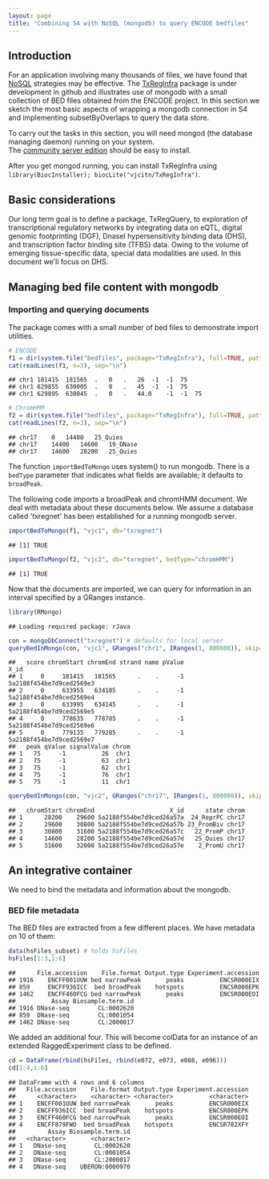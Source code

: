 ```yaml
---
layout: page
title: "Combining S4 with NoSQL (mongodb) to query ENCODE bedfiles"
---
```





## Introduction

For an application involving many thousands of files,
we have found that [NoSQL](https://en.wikipedia.org/wiki/NoSQL)
strategies may be effective.  The [TxRegInfra](https://github.com/vjcitn/TxRegInfra) package is under development in github 
and illustrates use of mongodb
with a small collection of BED files obtained from the
ENCODE project.  In this section we sketch the most
basic aspects of wrapping a mongodb connection in S4 and
implementing subsetByOverlaps to query the data store.

To carry out the tasks in this section, you will need mongod
(the database managing daemon) running on your system.  
The [community server edition](https://www.mongodb.com/download-center?jmp=nav#community) should be easy to install.

After you get mongod running, you can install TxRegInfra using
`library(BiocInstaller); biocLite("vjcitn/TxRegInfra")`.

## Basic considerations



Our long term goal is
to define a package,
TxRegQuery, to exploration of transcriptional regulatory networks
by integrating data on eQTL, digital genomic footprinting (DGF), DnaseI
hypersensitivity binding data (DHS), and transcription
factor binding site (TFBS) data.  Owing to the volume of emerging tissue-specific
data, special data modalities are used.  In this document
we'll focus on DHS.

## Managing bed file content with mongodb

### Importing and querying documents

The package comes with a small number of bed files to demonstrate
import utilities.

```r
# ENCODE
f1 = dir(system.file("bedfiles", package="TxRegInfra"), full=TRUE, patt="ENCFF971VCD")
cat(readLines(f1, n=3), sep="\n")
```

```
## chr1	181415	181565	.	0	.	26	-1	-1	75
## chr1	629855	630005	.	0	.	45	-1	-1	75
## chr1	629895	630045	.	0	.	44.0	-1	-1	75
```

```r
# ChromHMM
f2 = dir(system.file("bedfiles", package="TxRegInfra"), full=TRUE, patt="E096_imp12")
cat(readLines(f2, n=3), sep="\n")
```

```
## chr17	0	14400	25_Quies
## chr17	14400	14600	19_DNase
## chr17	14600	28200	25_Quies
```

The function `importBedToMongo` uses system() to run
mongodb.
There is a `bedType` parameter that indicates what fields are available; it
defaults to `broadPeak`.

The following code imports a broadPeak and chromHMM document.
We deal with metadata about these documents below.
We assume a database called 'txregnet' has been established
for a running mongodb server.

```r
importBedToMongo(f1, "vjc1", db="txregnet")
```

```
## [1] TRUE
```

```r
importBedToMongo(f2, "vjc2", db="txregnet", bedType="chromHMM")
```

```
## [1] TRUE
```

Now that the documents are imported, we can query for
information in an interval specified by a GRanges instance.

```r
library(RMongo)
```

```
## Loading required package: rJava
```

```r
con = mongoDbConnect("txregnet") # defaults for local server
queryBedInMongo(con, "vjc1", GRanges("chr1", IRanges(1, 800000)), skip=0, limit=5)
```

```
##   score chromStart chromEnd strand name pValue                     X_id
## 1     0     181415   181565      .    .     -1 5a2188f454be7d9ced2569e3
## 2     0     633955   634105      .    .     -1 5a2188f454be7d9ced2569e4
## 3     0     633995   634145      .    .     -1 5a2188f454be7d9ced2569e5
## 4     0     778635   778785      .    .     -1 5a2188f454be7d9ced2569e6
## 5     0     779135   779285      .    .     -1 5a2188f454be7d9ced2569e7
##   peak qValue signalValue chrom
## 1   75     -1          26  chr1
## 2   75     -1          63  chr1
## 3   75     -1          62  chr1
## 4   75     -1          76  chr1
## 5   75     -1          11  chr1
```

```r
queryBedInMongo(con, "vjc2", GRanges("chr17", IRanges(1, 800000)), skip=0, limit=5)
```

```
##   chromStart chromEnd                     X_id      state chrom
## 1      28200    29600 5a2188f554be7d9ced26a57a  24_ReprPC chr17
## 2      29600    30800 5a2188f554be7d9ced26a57b 23_PromBiv chr17
## 3      30800    31600 5a2188f554be7d9ced26a57c   22_PromP chr17
## 4      14600    28200 5a2188f554be7d9ced26a57d   25_Quies chr17
## 5      31600    32000 5a2188f554be7d9ced26a57e    2_PromU chr17
```

## An integrative container

We need to bind the metadata and information about the mongodb.

### BED file metadata

The BED files are extracted from a few different places.  We have
metadata on 10 of them:

```r
data(hsFiles_subset) # holds hsFiles
hsFiles[1:3,1:6]
```

```
##      File.accession    File.format Output.type Experiment.accession
## 1916    ENCFF001UUW bed narrowPeak       peaks          ENCSR000EIX
## 859     ENCFF936ICC  bed broadPeak    hotspots          ENCSR000EPK
## 1462    ENCFF460FCG bed narrowPeak       peaks          ENCSR000EOI
##          Assay Biosample.term.id
## 1916 DNase-seq        CL:0002620
## 859  DNase-seq        CL:0001054
## 1462 DNase-seq        CL:2000017
```
We added an additional four.  This will become colData for an
instance of an extended RaggedExperiment class to be defined.


```r
cd = DataFrame(rbind(hsFiles, rbind(e072, e073, e088, e096)))
cd[1:4,1:6]
```

```
## DataFrame with 4 rows and 6 columns
##   File.accession    File.format Output.type Experiment.accession
##      <character>    <character> <character>          <character>
## 1    ENCFF001UUW bed narrowPeak       peaks          ENCSR000EIX
## 2    ENCFF936ICC  bed broadPeak    hotspots          ENCSR000EPK
## 3    ENCFF460FCG bed narrowPeak       peaks          ENCSR000EOI
## 4    ENCFF879FWO  bed broadPeak    hotspots          ENCSR782XFY
##         Assay Biosample.term.id
##   <character>       <character>
## 1   DNase-seq        CL:0002620
## 2   DNase-seq        CL:0001054
## 3   DNase-seq        CL:2000017
## 4   DNase-seq    UBERON:0000970
```








